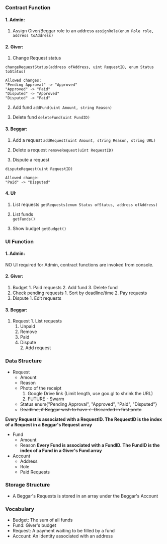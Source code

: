 ### Contract Function
#### 1. Admin:
  1. Assign Giver/Beggar role to an address
 `assignRole(enum Role role, address toAddress)`
#### 2. Giver:
  1. Change Request status

  ```
  changeRequestStatus(address ofAddress, uint RequestID, enum Status toStatus)

  Allowed changes:
  "Pending Approval" -> "Approved"  
  "Approved" -> "Paid"
  "Disputed" -> "Approved"
  "Disputed" -> "Paid"
  ```

  2. Add fund
  `addFund(uint Amount, string Reason)`

  3. Delete fund 
  `deleteFund(uint FundID)`
  

#### 3. Beggar:
  1. Add a request
  `addRequest(uint Amount, string Reason, string URL)`

  2. Delete a request
  `removeRequest(uint RequestID)`

  3. Dispute a request
  
  ```
  disputeRequest(uint RequestID)

  Allowed change:
  "Paid" -> "Disputed"
  ```
  

#### 4. UI:
  1. List requests 
  `getRequests(enum Status ofStatus, address ofAddress)`

  2. List funds  
  `getFunds()`

  3. Show budget
  `getBudget()`


### UI Function
#### 1. Admin: 
  NO UI required for Admin, contract functions are invoked from console.
    
#### 2. Giver:
  1. Budget
  	1. Paid requests
  	2. Add fund
    3. Delete fund
  2. Check pending requests
    1. Sort by deadline/time
    2. Pay requests
  3. Dispute
  	1. Edit requests
  
#### 3. Beggar:
  1. Request
    1. List requests
      1. Unpaid
      	1. Remove
      2. Paid
        1. Dispute     
    2. Add request
      
### Data Structure
* Request 
  * Amount
  * Reason
  * Photo of the receipt
    1. Google Drive link (Limit length, use goo.gl to shrink the URL)
    2. FUTURE - Swarm
  * Status enum{"Pending Approval", "Approved", "Paid", "Disputed"}
  * ~~Deadline, if Beggar wish to have <- Discarded in first proto~~
  
**Every Request is associated with a RequestID. The RequestID is the index of a Request in a Beggar's Request array**

* Fund
  * Amount
  * Reason
**Every Fund is associated with a FundID. The FundID is the index of a Fund in a Giver's Fund array**  
* Account
  * Address
  * Role
  * Paid Requests

  
### Storage Structure
* A Beggar's Requests is stored in an array under the Beggar's Account

  
### Vocabulary
* Budget: The sum of all funds
* Fund: Giver's budget
* Request: A payment waiting to be filled by a fund
* Account: An identity associated with an address